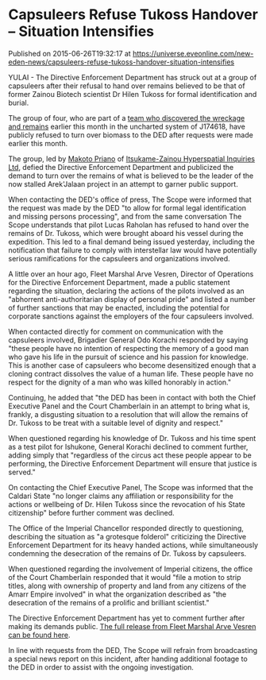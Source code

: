 # Capsuleers Refuse Tukoss Handover – Situation Intensifies
Published on 2015-06-26T19:32:17 at https://universe.eveonline.com/new-eden-news/capsuleers-refuse-tukoss-handover-situation-intensifies

YULAI - The Directive Enforcement Department has struck out at a group of capsuleers after their refusal to hand over remains believed to be that of former Zainou Biotech scientist Dr Hilen Tukoss for formal identification and burial.

The group of four, who are part of a [team who discovered the wreckage and remains](http://community.eveonline.com/news/news-channels/world-news/tukoss-fate-confirmed-capsuleers-recognized-by-ded/) earlier this month in the uncharted system of J174618, have publicly refused to turn over biomass to the DED after requests were made earlier this month.

The group, led by [Makoto Priano](https://gate.eveonline.com/Profile/Makoto%20Priano) of [Itsukame-Zainou Hyperspatial Inquiries Ltd](https://gate.eveonline.com/Corporation/Itsukame-Zainou%20Hyperspatial%20Inquiries%20Ltd.), defied the Directive Enforcement Department and publicized the demand to turn over the remains of what is believed to be the leader of the now stalled Arek'Jalaan project in an attempt to garner public support.

When contacting the DED's office of press, The Scope were informed that the request was made by the DED "to allow for formal legal identification and missing persons processing", and from the same conversation The Scope understands that pilot Lucas Raholan has refused to hand over the remains of Dr. Tukoss, which were brought aboard his vessel during the expedition. This led to a final demand being issued yesterday, including the notification that failure to comply with interstellar law would have potentially serious ramifications for the capsuleers and organizations involved.

A little over an hour ago, Fleet Marshal Arve Vesren, Director of Operations for the Directive Enforcement Department, made a public statement regarding the situation, declaring the actions of the pilots involved as an "abhorrent anti-authoritarian display of personal pride" and listed a number of further sanctions that may be enacted, including the potential for corporate sanctions against the employers of the four capsuleers involved.

When contacted directly for comment on communication with the capsuleers involved, Brigadier General Odo Korachi responded by saying "these people have no intention of respecting the memory of a good man who gave his life in the pursuit of science and his passion for knowledge. This is another case of capsuleers who become desensitized enough that a cloning contract dissolves the value of a human life. These people have no respect for the dignity of a man who was killed honorably in action."

Continuing, he added that "the DED has been in contact with both the Chief Executive Panel and the Court Chamberlain in an attempt to bring what is, frankly, a disgusting situation to a resolution that will allow the remains of Dr. Tukoss to be treat with a suitable level of dignity and respect."

When questioned regarding his knowledge of Dr. Tukoss and his time spent as a test pilot for Ishukone, General Korachi declined to comment further, adding simply that "regardless of the circus act these people appear to be performing, the Directive Enforcement Department will ensure that justice is served."

On contacting the Chief Executive Panel, The Scope was informed that the Caldari State "no longer claims any affiliation or responsibility for the actions or wellbeing of Dr. Hilen Tukoss since the revocation of his State citizenship" before further comment was declined.

The Office of the Imperial Chancellor responded directly to questioning, describing the situation as "a grotesque folderol" criticizing the Directive Enforcement Department for its heavy handed actions, while simultaneously condemning the desecration of the remains of Dr. Tukoss by capsuleers.

When questioned regarding the involvement of Imperial citizens, the office of the Court Chamberlain responded that it would "file a motion to strip titles, along with ownership of property and land from any citizens of the Amarr Empire involved" in what the organization described as "the desecration of the remains of a prolific and brilliant scientist."

The Directive Enforcement Department has yet to comment further after making its demands public. [The full release from Fleet Marshal Arve Vesren can be found here](http://web.ccpgamescdn.com/newssystem/media/67333/1/DED_RELEASE_-_1170626-OR6645019921.pdf).

In line with requests from the DED, The Scope will refrain from broadcasting a special news report on this incident, after handing additional footage to the DED in order to assist with the ongoing investigation.
